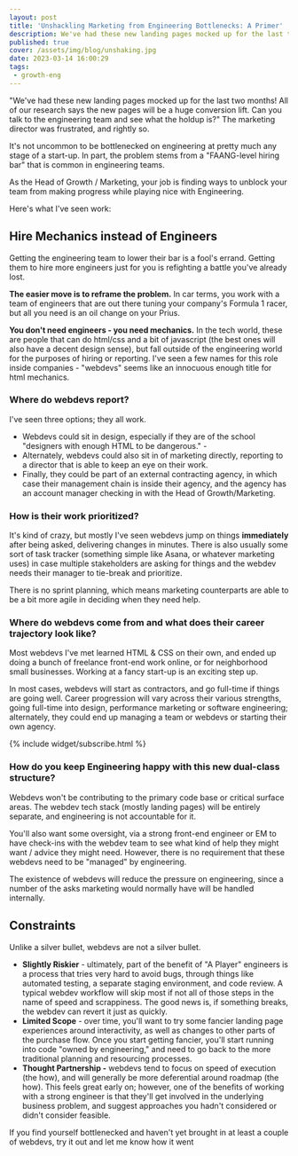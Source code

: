 ```yaml
---
layout: post
title: 'Unshackling Marketing from Engineering Bottlenecks: A Primer'
description: We've had these new landing pages mocked up for the last two months! All of our research says the new pages will be a huge conversion lift. Can you talk to the engineering team and see what the holdup is?
published: true
cover: /assets/img/blog/unshaking.jpg
date: 2023-03-14 16:00:29
tags:
 - growth-eng
---
```


"We've had these new landing pages mocked up for the last two months! All of our research says the new pages will be a huge conversion lift. Can you talk to the engineering team and see what the holdup is?" The marketing director was frustrated, and rightly so.

It's not uncommon to be bottlenecked on engineering at pretty much any stage of a start-up. In part, the problem stems from a "FAANG-level hiring bar" that is common in engineering teams.

As the Head of Growth / Marketing, your job is finding ways to unblock your team from making progress while playing nice with Engineering.

Here's what I've seen work:

Hire Mechanics instead of Engineers
-----------------------------------

Getting the engineering team to lower their bar is a fool's errand. Getting them to hire more engineers just for you is refighting a battle you've already lost.

**The easier move is to reframe the problem.** In car terms, you work with a team of engineers that are out there tuning your company's Formula 1 racer, but all you need is an oil change on your Prius.

**You don't need engineers - you need mechanics.** In the tech world, these are people that can do html/css and a bit of javascript (the best ones will also have a decent design sense), but fall outside of the engineering world for the purposes of hiring or reporting. I've seen a few names for this role inside companies - "webdevs" seems like an innocuous enough title for html mechanics.

### Where do webdevs report?

I've seen three options; they all work.

*   Webdevs could sit in design, especially if they are of the school "designers with enough HTML to be dangerous." -
*   Alternately, webdevs could also sit in of marketing directly, reporting to a director that is able to keep an eye on their work.
*   Finally, they could be part of an external contracting agency, in which case their management chain is inside their agency, and the agency has an account manager checking in with the Head of Growth/Marketing.

### **How is their work prioritized?**

It's kind of crazy, but mostly I've seen webdevs jump on things **immediately** after being asked, delivering changes in minutes. There is also usually some sort of task tracker (something simple like Asana, or whatever marketing uses) in case multiple stakeholders are asking for things and the webdev needs their manager to tie-break and prioritize.

There is no sprint planning, which means marketing counterparts are able to be a bit more agile in deciding when they need help.

### Where do webdevs come from and what does their career trajectory look like?

Most webdevs I've met learned HTML & CSS on their own, and ended up doing a bunch of freelance front-end work online, or for neighborhood small businesses. Working at a fancy start-up is an exciting step up.

In most cases, webdevs will start as contractors, and go full-time if things are going well. Career progression will vary across their various strengths, going full-time into design, performance marketing or software engineering; alternately, they could end up managing a team or webdevs or starting their own agency.

{% include widget/subscribe.html %}


### How do you keep Engineering happy with this new dual-class structure?

Webdevs won't be contributing to the primary code base or critical surface areas. The webdev tech stack (mostly landing pages) will be entirely separate, and engineering is not accountable for it.

You'll also want some oversight, via a strong front-end engineer or EM to have check-ins with the webdev team to see what kind of help they might want / advice they might need. However, there is no requirement that these webdevs need to be "managed" by engineering.

The existence of webdevs will reduce the pressure on engineering, since a number of the asks marketing would normally have will be handled internally.

Constraints
-----------

Unlike a silver bullet, webdevs are not a silver bullet.

*   **Slightly Riskier** - ultimately, part of the benefit of "A Player" engineers is a process that tries very hard to avoid bugs, through things like automated testing, a separate staging environment, and code review. A typical webdev workflow will skip most if not all of those steps in the name of speed and scrappiness. The good news is, if something breaks, the webdev can revert it just as quickly.
*   **Limited Scope** \- over time, you'll want to try some fancier landing page experiences around interactivity, as well as changes to other parts of the purchase flow. Once you start getting fancier, you'll start running into code "owned by engineering," and need to go back to the more traditional planning and resourcing processes.
*   **Thought Partnership -** webdevs tend to focus on speed of execution (the how), and will generally be more deferential around roadmap (the how). This feels great early on; however, one of the benefits of working with a strong engineer is that they'll get involved in the underlying business problem, and suggest approaches you hadn't considered or didn't consider feasible.

If you find yourself bottlenecked and haven't yet brought in at least a couple of webdevs, try it out and let me know how it went

